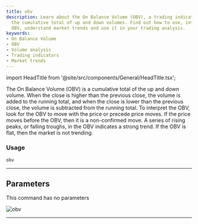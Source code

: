 ```yaml
---
title: obv
description: Learn about the On Balance Volume (OBV), a trading indicator that represents
  the cumulative total of up and down volumes. Find out how to use, interpret the
  OBV, understand market trends and use it in your trading analysis.
keywords:
- On Balance Volume
- OBV
- Volume analysis
- Trading indicators
- Market trends
---
```


import HeadTitle from '@site/src/components/General/HeadTitle.tsx';

<HeadTitle title="obv - Ta - Crypto - Reference | OpenBB Terminal Docs" />

The On Balance Volume (OBV) is a cumulative total of the up and down volume. When the close is higher than the previous close, the volume is added to the running total, and when the close is lower than the previous close, the volume is subtracted from the running total. To interpret the OBV, look for the OBV to move with the price or precede price moves. If the price moves before the OBV, then it is a non-confirmed move. A series of rising peaks, or falling troughs, in the OBV indicates a strong trend. If the OBV is flat, then the market is not trending.

### Usage

```python
obv
```

---

## Parameters

This command has no parameters


![obv](https://user-images.githubusercontent.com/46355364/154311359-edb78587-744f-4e2c-b247-8b9fbf09b01f.png)

---
